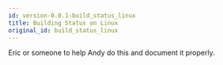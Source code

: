 ```yaml
---
id: version-0.0.1-build_status_linux
title: Building Status on Linux
original_id: build_status_linux
---
```


Eric or someone to help Andy do this and document it properly.